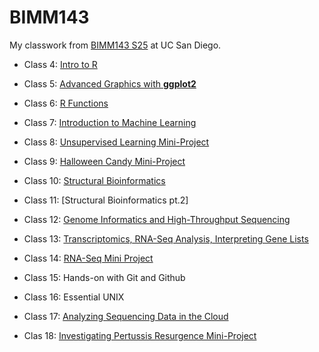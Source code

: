 # BIMM143
My classwork from [BIMM143 S25](https://bioboot.github.io/bimm143_S25/) at UC San Diego. 

- Class 4: [Intro to R](https://github.com/baldingbonsai/bimm143_github/blob/main/class04/class04.md)

- Class 5: [Advanced Graphics with **ggplot2**](https://github.com/baldingbonsai/bimm143_github/blob/main/class05/class05.md)

- Class 6: [R Functions](https://github.com/baldingbonsai/bimm143_github/blob/main/class06/class06.md)

- Class 7: [Introduction to Machine Learning](https://github.com/baldingbonsai/bimm143_github/blob/main/class07/class07.md)

- Class 8: [Unsupervised Learning Mini-Project](https://github.com/baldingbonsai/bimm143_github/blob/main/class08_mini_project/class08.md)

- Class 9: [Halloween Candy Mini-Project](https://github.com/baldingbonsai/bimm143_github/blob/main/class09/class09.md)

- Class 10: [Structural Bioinformatics](https://github.com/baldingbonsai/bimm143_github/blob/main/class10/class10.md)

- Class 11: [Structural Bioinformatics pt.2]

- Class 12: [Genome Informatics and High-Throughput Sequencing](https://github.com/baldingbonsai/bimm143_github/blob/main/class12/class12.md)

- Class 13: [Transcriptomics, RNA-Seq Analysis, Interpreting Gene Lists](https://github.com/baldingbonsai/bimm143_github/blob/main/class13/class13.md)

- Class 14: [RNA-Seq Mini Project](https://github.com/baldingbonsai/bimm143_github/blob/main/class14/class14.md)

- Class 15: Hands-on with Git and Github

- Class 16: Essential UNIX

- Class 17: [Analyzing Sequencing Data in the Cloud](https://github.com/baldingbonsai/bimm143_github/blob/main/class17/class17.md)

- Clas 18: [Investigating Pertussis Resurgence Mini-Project](https://github.com/baldingbonsai/bimm143_github/tree/main/class18)
